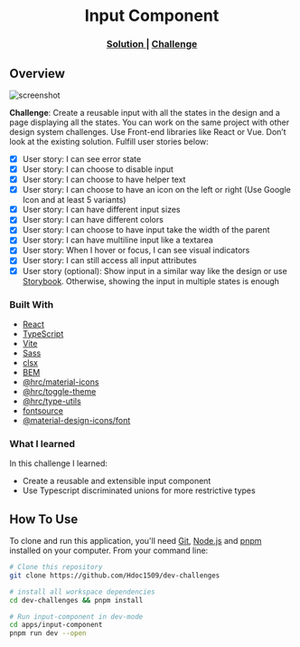 <h1 align="center">Input Component</h1>

<div align="center">
  <h3>
    <a href="https://hdoc-input-component.netlify.app">
      Solution
    </a>
    <span> | </span>
    <a href="https://legacy.devchallenges.io/challenges/TSqutYM4c5WtluM7QzGp">
      Challenge
    </a>
  </h3>
</div>

## Overview

![screenshot](https://github.com/Hdoc1509/dev-challenges/assets/72316111/0690045c-df76-4a8c-9e8d-7f69dcf63360)

**Challenge**: Create a reusable input with all the states in the design and a page displaying all the states. You can work on the same project with other design system challenges. Use Front-end libraries like React or Vue. Don’t look at the existing solution. Fulfill user stories below:

- [x] User story: I can see error state
- [x] User story: I can choose to disable input
- [x] User story: I can choose to have helper text
- [x] User story: I can choose to have an icon on the left or right (Use Google Icon and at least 5 variants)
- [x] User story: I can have different input sizes
- [x] User story: I can have different colors
- [x] User story: I can choose to have input take the width of the parent
- [x] User story: I can have multiline input like a textarea
- [x] User story: When I hover or focus, I can see visual indicators
- [x] User story: I can still access all input attributes
- [x] User story (optional): Show input in a similar way like the design or use [Storybook](https://storybook.js.org/). Otherwise, showing the input in multiple states is enough

### Built With

- [React](https://reactjs.dev/)
- [TypeScript](https://www.typescriptlang.org/)
- [Vite](https://vitejs.dev/)
- [Sass](https://sass-lang.com/)
- [clsx](https://github.com/lukeed/clsx#readme)
- [BEM](https://getbem.com/)
- [@hrc/material-icons](https://hdoc1509.github.io/hrc/packages/material-icons/)
- [@hrc/toggle-theme](https://hdoc1509.github.io/hrc/packages/toggle-theme/)
- [@hrc/type-utils](https://hdoc1509.github.io/hrc/packages/type-utils/)
- [fontsource](https://fontsource.org/)
- [@material-design-icons/font](https://marella.me/material-design-icons/demo/font/)

### What I learned

In this challenge I learned:

- Create a reusable and extensible input component
- Use Typescript discriminated unions for more restrictive types

## How To Use

To clone and run this application, you'll need [Git](https://git-scm.com), [Node.js](https://nodejs.org/en/download/) and [pnpm](https://pnpm.io/installation) installed on your computer. From your command line:

```bash
# Clone this repository
git clone https://github.com/Hdoc1509/dev-challenges

# install all workspace dependencies
cd dev-challenges && pnpm install

# Run input-component in dev-mode
cd apps/input-component
pnpm run dev --open
```
